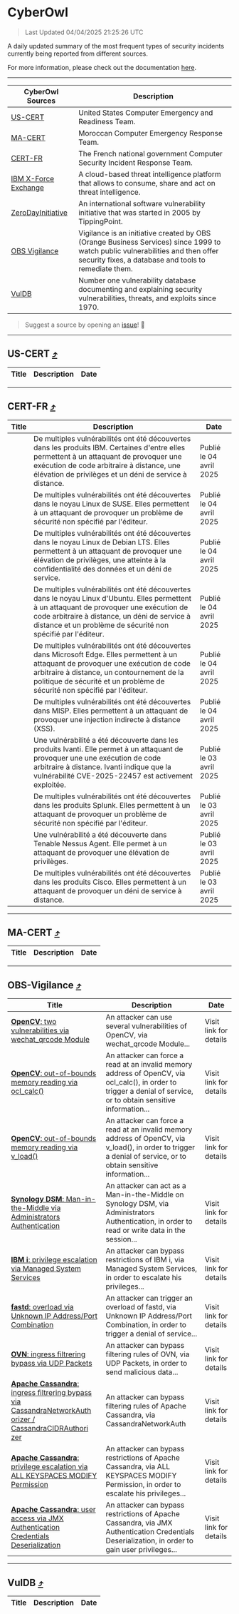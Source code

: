 
 <div id='top'></div>

# CyberOwl

 > Last Updated 04/04/2025 21:25:26 UTC
 
 A daily updated summary of the most frequent types of security incidents currently being reported from different sources.
 
 For more information, please check out the documentation [here](./docs/README.md).
 
 ---
 |CyberOwl Sources|Description|
 |---|---|
 |[US-CERT](#us-cert-arrow_heading_up)|United States Computer Emergency and Readiness Team.|
 |[MA-CERT](#ma-cert-arrow_heading_up)|Moroccan Computer Emergency Response Team.|
 |[CERT-FR](#cert-fr-arrow_heading_up)|The French national government Computer Security Incident Response Team.|
 |[IBM X-Force Exchange](#ibmcloud-arrow_heading_up)|A cloud-based threat intelligence platform that allows to consume, share and act on threat intelligence.|
 |[ZeroDayInitiative](#zerodayinitiative-arrow_heading_up)|An international software vulnerability initiative that was started in 2005 by TippingPoint.|
 |[OBS Vigilance](#obs-vigilance-arrow_heading_up)|Vigilance is an initiative created by OBS (Orange Business Services) since 1999 to watch public vulnerabilities and then offer security fixes, a database and tools to remediate them.|
 |[VulDB](#vuldb-arrow_heading_up)|Number one vulnerability database documenting and explaining security vulnerabilities, threats, and exploits since 1970.|
 
 > Suggest a source by opening an [issue](https://github.com/karimhabush/cyberowl/issues)! :raised_hands:
 ---

## US-CERT [:arrow_heading_up:](#cyberowl)

 |Title|Description|Date|
 |---|---|---|
 
 ---

## CERT-FR [:arrow_heading_up:](#cyberowl)

 |Title|Description|Date|
 |---|---|---|
 |[](https://www.cert.ssi.gouv.fr/avis/CERTFR-2025-AVI-0279/)|De multiples vulnérabilités ont été découvertes dans les produits IBM. Certaines d'entre elles permettent à un attaquant de provoquer une exécution de code arbitraire à distance, une élévation de privilèges et un déni de service à distance.|Publié le 04 avril 2025|
 |[](https://www.cert.ssi.gouv.fr/avis/CERTFR-2025-AVI-0278/)|De multiples vulnérabilités ont été découvertes dans le noyau Linux de SUSE. Elles permettent à un attaquant de provoquer un problème de sécurité non spécifié par l'éditeur.|Publié le 04 avril 2025|
 |[](https://www.cert.ssi.gouv.fr/avis/CERTFR-2025-AVI-0277/)|De multiples vulnérabilités ont été découvertes dans le noyau Linux de Debian LTS. Elles permettent à un attaquant de provoquer une élévation de privilèges, une atteinte à la confidentialité des données et un déni de service.|Publié le 04 avril 2025|
 |[](https://www.cert.ssi.gouv.fr/avis/CERTFR-2025-AVI-0276/)|De multiples vulnérabilités ont été découvertes dans le noyau Linux d'Ubuntu. Elles permettent à un attaquant de provoquer une exécution de code arbitraire à distance, un déni de service à distance et un problème de sécurité non spécifié par l'éditeur.|Publié le 04 avril 2025|
 |[](https://www.cert.ssi.gouv.fr/avis/CERTFR-2025-AVI-0275/)|De multiples vulnérabilités ont été découvertes dans Microsoft Edge. Elles permettent à un attaquant de provoquer une exécution de code arbitraire à distance, un contournement de la politique de sécurité et un problème de sécurité non spécifié par l'éditeur.|Publié le 04 avril 2025|
 |[](https://www.cert.ssi.gouv.fr/avis/CERTFR-2025-AVI-0274/)|De multiples vulnérabilités ont été découvertes dans MISP. Elles permettent à un attaquant de provoquer une injection indirecte à distance (XSS).|Publié le 04 avril 2025|
 |[](https://www.cert.ssi.gouv.fr/avis/CERTFR-2025-AVI-0273/)|Une vulnérabilité a été découverte dans les produits Ivanti. Elle permet à un attaquant de provoquer une une exécution de code arbitraire à distance. Ivanti indique que la vulnérabilité CVE-2025-22457 est activement exploitée.|Publié le 03 avril 2025|
 |[](https://www.cert.ssi.gouv.fr/avis/CERTFR-2025-AVI-0272/)|De multiples vulnérabilités ont été découvertes dans les produits Splunk. Elles permettent à un attaquant de provoquer un problème de sécurité non spécifié par l'éditeur.|Publié le 03 avril 2025|
 |[](https://www.cert.ssi.gouv.fr/avis/CERTFR-2025-AVI-0271/)|Une vulnérabilité a été découverte dans Tenable Nessus Agent. Elle permet à un attaquant de provoquer une élévation de privilèges.|Publié le 03 avril 2025|
 |[](https://www.cert.ssi.gouv.fr/avis/CERTFR-2025-AVI-0270/)|De multiples vulnérabilités ont été découvertes dans les produits Cisco. Elles permettent à un attaquant de provoquer un déni de service à distance.|Publié le 03 avril 2025|
 
 ---

## MA-CERT [:arrow_heading_up:](#cyberowl)

 |Title|Description|Date|
 |---|---|---|
 
 ---

## OBS-Vigilance [:arrow_heading_up:](#cyberowl)

 |Title|Description|Date|
 |---|---|---|
 |[<a href="https://vigilance.fr/vulnerability/OpenCV-two-vulnerabilities-via-wechat-qrcode-Module-46277" class="noirorange"><b>OpenCV</b>: two vulnerabilities via wechat_qrcode Module</a>](https://vigilance.fr/vulnerability/OpenCV-two-vulnerabilities-via-wechat-qrcode-Module-46277)|An attacker can use several vulnerabilities of OpenCV, via wechat_qrcode Module...|Visit link for details|
 |[<a href="https://vigilance.fr/vulnerability/OpenCV-out-of-bounds-memory-reading-via-ocl-calc-46276" class="noirorange"><b>OpenCV</b>: out-of-bounds memory reading via ocl_calc()</a>](https://vigilance.fr/vulnerability/OpenCV-out-of-bounds-memory-reading-via-ocl-calc-46276)|An attacker can force a read at an invalid memory address of OpenCV, via ocl_calc(), in order to trigger a denial of service, or to obtain sensitive information...|Visit link for details|
 |[<a href="https://vigilance.fr/vulnerability/OpenCV-out-of-bounds-memory-reading-via-v-load-46275" class="noirorange"><b>OpenCV</b>: out-of-bounds memory reading via v_load()</a>](https://vigilance.fr/vulnerability/OpenCV-out-of-bounds-memory-reading-via-v-load-46275)|An attacker can force a read at an invalid memory address of OpenCV, via v_load(), in order to trigger a denial of service, or to obtain sensitive information...|Visit link for details|
 |[<a href="https://vigilance.fr/vulnerability/Synology-DSM-Man-in-the-Middle-via-Administrators-Authentication-46273" class="noirorange"><b>Synology DSM</b>: Man-in-the-Middle via Administrators Authentication</a>](https://vigilance.fr/vulnerability/Synology-DSM-Man-in-the-Middle-via-Administrators-Authentication-46273)|An attacker can act as a Man-in-the-Middle on Synology DSM, via Administrators Authentication, in order to read or write data in the session...|Visit link for details|
 |[<a href="https://vigilance.fr/vulnerability/IBM-i-privilege-escalation-via-Managed-System-Services-44661" class="noirorange"><b>IBM i</b>: privilege escalation via Managed System Services</a>](https://vigilance.fr/vulnerability/IBM-i-privilege-escalation-via-Managed-System-Services-44661)|An attacker can bypass restrictions of IBM i, via Managed System Services, in order to escalate his privileges...|Visit link for details|
 |[<a href="https://vigilance.fr/vulnerability/fastd-overload-via-Unknown-IP-Address-Port-Combination-46267" class="noirorange"><b>fastd</b>: overload via Unknown IP Address/Port Combination</a>](https://vigilance.fr/vulnerability/fastd-overload-via-Unknown-IP-Address-Port-Combination-46267)|An attacker can trigger an overload of fastd, via Unknown IP Address/Port Combination, in order to trigger a denial of service...|Visit link for details|
 |[<a href="https://vigilance.fr/vulnerability/OVN-ingress-filtrering-bypass-via-UDP-Packets-46266" class="noirorange"><b>OVN</b>: ingress filtrering bypass via UDP Packets</a>](https://vigilance.fr/vulnerability/OVN-ingress-filtrering-bypass-via-UDP-Packets-46266)|An attacker can bypass filtering rules of OVN, via UDP Packets, in order to send malicious data...|Visit link for details|
 |[<a href="https://vigilance.fr/vulnerability/Apache-Cassandra-ingress-filtrering-bypass-via-CassandraNetworkAuthorizer-CassandraCIDRAuthorizer-46265" class="noirorange"><b>Apache Cassandra</b>: ingress filtrering bypass via CassandraNetworkAuth<wbr>orizer / CassandraCIDRAuthori<wbr>zer</wbr></wbr></a>](https://vigilance.fr/vulnerability/Apache-Cassandra-ingress-filtrering-bypass-via-CassandraNetworkAuthorizer-CassandraCIDRAuthorizer-46265)|An attacker can bypass filtering rules of Apache Cassandra, via CassandraNetworkAuth|Visit link for details|
 |[<a href="https://vigilance.fr/vulnerability/Apache-Cassandra-privilege-escalation-via-ALL-KEYSPACES-MODIFY-Permission-46264" class="noirorange"><b>Apache Cassandra</b>: privilege escalation via ALL KEYSPACES MODIFY Permission</a>](https://vigilance.fr/vulnerability/Apache-Cassandra-privilege-escalation-via-ALL-KEYSPACES-MODIFY-Permission-46264)|An attacker can bypass restrictions of Apache Cassandra, via ALL KEYSPACES MODIFY Permission, in order to escalate his privileges...|Visit link for details|
 |[<a href="https://vigilance.fr/vulnerability/Apache-Cassandra-user-access-via-JMX-Authentication-Credentials-Deserialization-46263" class="noirorange"><b>Apache Cassandra</b>: user access via JMX Authentication Credentials Deserialization</a>](https://vigilance.fr/vulnerability/Apache-Cassandra-user-access-via-JMX-Authentication-Credentials-Deserialization-46263)|An attacker can bypass restrictions of Apache Cassandra, via JMX Authentication Credentials Deserialization, in order to gain user privileges...|Visit link for details|
 
 ---

## VulDB [:arrow_heading_up:](#cyberowl)

 |Title|Description|Date|
 |---|---|---|
 